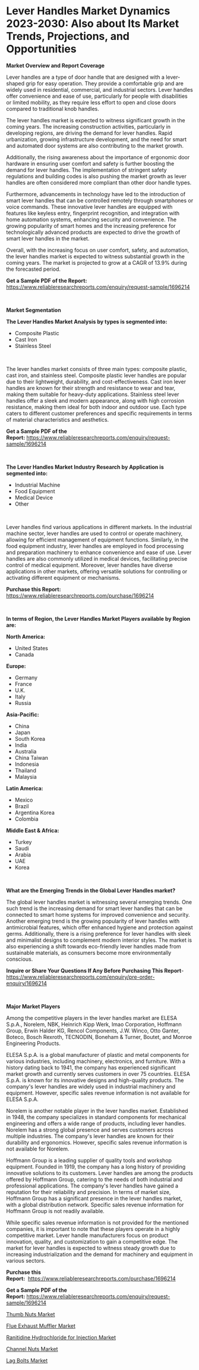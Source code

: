 <p><h1>Lever Handles Market Dynamics 2023-2030: Also about Its Market Trends, Projections, and Opportunities</h1></p><p><strong>Market Overview and Report Coverage</strong></p>
<p><p>Lever handles are a type of door handle that are designed with a lever-shaped grip for easy operation. They provide a comfortable grip and are widely used in residential, commercial, and industrial sectors. Lever handles offer convenience and ease of use, particularly for people with disabilities or limited mobility, as they require less effort to open and close doors compared to traditional knob handles.</p><p>The lever handles market is expected to witness significant growth in the coming years. The increasing construction activities, particularly in developing regions, are driving the demand for lever handles. Rapid urbanization, growing infrastructure development, and the need for smart and automated door systems are also contributing to the market growth.</p><p>Additionally, the rising awareness about the importance of ergonomic door hardware in ensuring user comfort and safety is further boosting the demand for lever handles. The implementation of stringent safety regulations and building codes is also pushing the market growth as lever handles are often considered more compliant than other door handle types.</p><p>Furthermore, advancements in technology have led to the introduction of smart lever handles that can be controlled remotely through smartphones or voice commands. These innovative lever handles are equipped with features like keyless entry, fingerprint recognition, and integration with home automation systems, enhancing security and convenience. The growing popularity of smart homes and the increasing preference for technologically advanced products are expected to drive the growth of smart lever handles in the market.</p><p>Overall, with the increasing focus on user comfort, safety, and automation, the lever handles market is expected to witness substantial growth in the coming years. The market is projected to grow at a CAGR of 13.9% during the forecasted period.</p></p>
<p><strong>Get a Sample PDF of the Report:</strong> <a href="https://www.reliableresearchreports.com/enquiry/request-sample/1696214">https://www.reliableresearchreports.com/enquiry/request-sample/1696214</a></p>
<p>&nbsp;</p>
<p><strong>Market Segmentation</strong></p>
<p><strong>The Lever Handles Market Analysis by types is segmented into:</strong></p>
<p><ul><li>Composite Plastic</li><li>Cast Iron</li><li>Stainless Steel</li></ul></p>
<p>&nbsp;</p>
<p><p>The lever handles market consists of three main types: composite plastic, cast iron, and stainless steel. Composite plastic lever handles are popular due to their lightweight, durability, and cost-effectiveness. Cast iron lever handles are known for their strength and resistance to wear and tear, making them suitable for heavy-duty applications. Stainless steel lever handles offer a sleek and modern appearance, along with high corrosion resistance, making them ideal for both indoor and outdoor use. Each type caters to different customer preferences and specific requirements in terms of material characteristics and aesthetics.</p></p>
<p><strong>Get a Sample PDF of the Report:</strong>&nbsp;<a href="https://www.reliableresearchreports.com/enquiry/request-sample/1696214">https://www.reliableresearchreports.com/enquiry/request-sample/1696214</a></p>
<p>&nbsp;</p>
<p><strong>The Lever Handles Market Industry Research by Application is segmented into:</strong></p>
<p><ul><li>Industrial Machine</li><li>Food Equipment</li><li>Medical Device</li><li>Other</li></ul></p>
<p>&nbsp;</p>
<p><p>Lever handles find various applications in different markets. In the industrial machine sector, lever handles are used to control or operate machinery, allowing for efficient management of equipment functions. Similarly, in the food equipment industry, lever handles are employed in food processing and preparation machinery to enhance convenience and ease of use. Lever handles are also commonly utilized in medical devices, facilitating precise control of medical equipment. Moreover, lever handles have diverse applications in other markets, offering versatile solutions for controlling or activating different equipment or mechanisms.</p></p>
<p><strong>Purchase this Report:</strong>&nbsp; <a href="https://www.reliableresearchreports.com/purchase/1696214">https://www.reliableresearchreports.com/purchase/1696214</a></p>
<p>&nbsp;</p>
<p><strong>In terms of Region, the Lever Handles Market Players available by Region are:</strong></p>
<p>
    <p> <strong> North America: </strong>
        <ul>
            <li>United States</li>
            <li>Canada</li>
        </ul>
        </p> 
    <p> <strong> Europe: </strong>
        <ul>
            <li>Germany</li>
            <li>France</li>
            <li>U.K.</li>
            <li>Italy</li>
            <li>Russia</li>
        </ul>
        </p> 
    <p> <strong> Asia-Pacific: </strong>
        <ul>
            <li>China</li>
            <li>Japan</li>
            <li>South Korea</li>
            <li>India</li>
            <li>Australia</li>
            <li>China Taiwan</li>
            <li>Indonesia</li>
            <li>Thailand</li>
            <li>Malaysia</li>
        </ul>
        </p> 
    <p> <strong> Latin America: </strong>
        <ul>
            <li>Mexico</li>
            <li>Brazil</li>
            <li>Argentina Korea</li>
            <li>Colombia</li>
        </ul>
        </p> 
    <p> <strong> Middle East & Africa: </strong>
        <ul>
            <li>Turkey</li>
            <li>Saudi</li>
            <li>Arabia</li>
            <li>UAE</li>
            <li>Korea</li>
        </ul>
    </p>
    </p>
<p>&nbsp;</p>
<p><strong>What are the Emerging Trends in the Global Lever Handles market?</strong></p>
<p><p>The global lever handles market is witnessing several emerging trends. One such trend is the increasing demand for smart lever handles that can be connected to smart home systems for improved convenience and security. Another emerging trend is the growing popularity of lever handles with antimicrobial features, which offer enhanced hygiene and protection against germs. Additionally, there is a rising preference for lever handles with sleek and minimalist designs to complement modern interior styles. The market is also experiencing a shift towards eco-friendly lever handles made from sustainable materials, as consumers become more environmentally conscious.</p></p>
<p><strong>Inquire or Share Your Questions If Any Before Purchasing This Report</strong>- <a href="https://www.reliableresearchreports.com/enquiry/pre-order-enquiry/1696214">https://www.reliableresearchreports.com/enquiry/pre-order-enquiry/1696214</a></p>
<p>&nbsp;</p>
<p><strong>Major Market Players</strong></p>
<p><p>Among the competitive players in the lever handles market are ELESA S.p.A., Norelem, NBK, Heinrich Kipp Werk, Imao Corporation, Hoffmann Group, Erwin Halder KG, Rencol Components, J.W. Winco, Otto Ganter, Boteco, Bosch Rexroth, TECNODIN, Boneham & Turner, Boutet, and Monroe Engineering Products.</p><p>ELESA S.p.A. is a global manufacturer of plastic and metal components for various industries, including machinery, electronics, and furniture. With a history dating back to 1941, the company has experienced significant market growth and currently serves customers in over 75 countries. ELESA S.p.A. is known for its innovative designs and high-quality products. The company's lever handles are widely used in industrial machinery and equipment. However, specific sales revenue information is not available for ELESA S.p.A.</p><p>Norelem is another notable player in the lever handles market. Established in 1948, the company specializes in standard components for mechanical engineering and offers a wide range of products, including lever handles. Norelem has a strong global presence and serves customers across multiple industries. The company's lever handles are known for their durability and ergonomics. However, specific sales revenue information is not available for Norelem.</p><p>Hoffmann Group is a leading supplier of quality tools and workshop equipment. Founded in 1919, the company has a long history of providing innovative solutions to its customers. Lever handles are among the products offered by Hoffmann Group, catering to the needs of both industrial and professional applications. The company's lever handles have gained a reputation for their reliability and precision. In terms of market size, Hoffmann Group has a significant presence in the lever handles market, with a global distribution network. Specific sales revenue information for Hoffmann Group is not readily available.</p><p>While specific sales revenue information is not provided for the mentioned companies, it is important to note that these players operate in a highly competitive market. Lever handle manufacturers focus on product innovation, quality, and customization to gain a competitive edge. The market for lever handles is expected to witness steady growth due to increasing industrialization and the demand for machinery and equipment in various sectors.</p></p>
<p><strong>Purchase this Report:</strong>&nbsp;&nbsp;<a href="https://www.reliableresearchreports.com/purchase/1696214">https://www.reliableresearchreports.com/purchase/1696214</a></p>
<p></p>
<p><strong>Get a Sample PDF of the Report:</strong>&nbsp;<a href="https://www.reliableresearchreports.com/enquiry/request-sample/1696214">https://www.reliableresearchreports.com/enquiry/request-sample/1696214</a></p>
<p><p><a href="https://www.linkedin.com/pulse/thumb-nuts-market-size-share-global-analysis-report-2023-68v0e/">Thumb Nuts Market</a></p><p><a href="https://medium.com/@sureshrainarp23/flue-exhaust-muffler-market-outlook-industry-overview-and-forecast-2023-to-2030-c15d240af495">Flue Exhaust Muffler Market</a></p><p><a href="https://medium.com/@robinsinghrp23/ranitidine-hydrochloride-for-injection-market-trends-and-market-analysis-forecasted-for-period-ca6e96e3fc02">Ranitidine Hydrochloride for Injection Market</a></p><p><a href="https://www.linkedin.com/pulse/channel-nuts-market-size-2023-2030-global-industrial-analysis-rr9oe/">Channel Nuts Market</a></p><p><a href="https://www.linkedin.com/pulse/lag-bolts-market-size-share-global-analysis-report-2023--e7iue/">Lag Bolts Market</a></p></p>